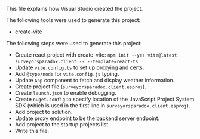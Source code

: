 This file explains how Visual Studio created the project.

The following tools were used to generate this project:
- create-vite

The following steps were used to generate this project:
- Create react project with create-vite: `npm init --yes vite@latest surveyorsparadox.client -- --template=react-ts`.
- Update `vite.config.ts` to set up proxying and certs.
- Add `@type/node` for `vite.config.js` typing.
- Update `App` component to fetch and display weather information.
- Create project file (`surveyorsparadox.client.esproj`).
- Create `launch.json` to enable debugging.
- Create `nuget.config` to specify location of the JavaScript Project System SDK (which is used in the first line in `surveyorsparadox.client.esproj`).
- Add project to solution.
- Update proxy endpoint to be the backend server endpoint.
- Add project to the startup projects list.
- Write this file.
